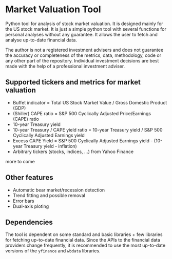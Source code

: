# Market Valuation Tool
Python tool for analysis of stock market valuation. It is designed mainly for the US stock market. It is just a simple python tool with several functions for personal analyses without any guarantee. It allows the user to fetch and analyse up-to-date financial data.

The author is not a registered investment advisers and does not guarantee the accuracy or completeness of the metrics, data, methodology, code or any other part of the repository. Individual investment decisions are best made with the help of a professional investment adviser.

## Supported tickers and metrics for market valuation
- Buffet indicator = Total US Stock Market Value / Gross Domestic Product (GDP)
- (Shiller) CAPE ratio = S&P 500 Cyclically Adjusted Price/Earnings (CAPE) ratio
- 10-year Treasury yield
- 10-year Treasury / CAPE yield ratio  = 10-year Treasury yield / S&P 500 Cyclically Adjusted Earnings yield
- Excess CAPE Yield = S&P 500 Cyclically Adjusted Earnings yield - (10-year Treasury yield - inflation)
- Arbitrary tickers (stocks, indices, ...) from Yahoo Finance

more to come

## Other features
- Automatic bear market/recession detection
- Trend fitting and possible removal
- Error bars
- Dual-axis ploting

## Dependencies
The tool is dependent on some standard and basic libraries + few libraries for fetching up-to-date financial data. Since the APIs to the financial data providers change frequently, it is recommended to use the most up-to-date versions of the `yfinance` and `wbdata` libraries.
